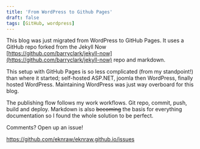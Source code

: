 ```yaml
---
title: 'From WordPress to Github Pages'
draft: false
tags: [GitHub, wordpress]
---
```

This blog was just migrated from WordPress to GitHub Pages.  It uses a GitHub repo forked from the Jekyll Now [https://github.com/barryclark/jekyll-now](https://github.com/barryclark/jekyll-now) repo and markdown.  

This setup with GitHub Pages is so less complicated (from my standpoint!) than where it started; self-hosted ASP.NET, joomla then WordPress, finally hosted WordPress.   Maintaining WordPress was just way overboard for this blog.  

The publishing flow follows my work workflows. Git repo, commit, push, build and deploy.  Markdown is also ~~becoming~~ the basis for everything documentation so I found the whole solution to be perfect.  

Comments?  Open up an issue!

https://github.com/eknraw/eknraw.github.io/issues